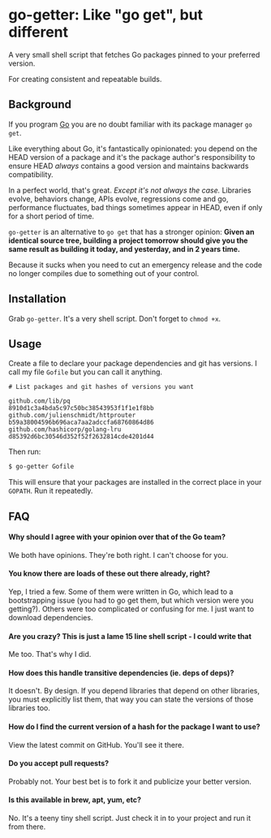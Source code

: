 go-getter: Like "go get", but different
=======================================

A very small shell script that fetches Go packages pinned to your preferred
version.

For creating consistent and repeatable builds.


Background
----------

If you program [Go](https://golang.org/) you are no doubt familiar with its
package manager `go get`.

Like everything about Go, it's fantastically opinionated: you depend on the
HEAD version of a package and it's the package author's responsibility to
ensure HEAD *always* contains a good version and maintains backwards
compatibility.

In a perfect world, that's great. *Except it's not always the case.* Libraries
evolve, behaviors change, APIs evolve, regressions come and go, performance
fluctuates, bad things sometimes appear in HEAD, even if only for a short period
of time.

`go-getter` is an alternative to `go get` that has a stronger opinion: **Given
an identical source tree, building a project tomorrow should give you the same
result as building it today, and yesterday, and in 2 years time.**

Because it sucks when you need to cut an emergency release and the code no
longer compiles due to something out of your control.


Installation
------------

Grab `go-getter`. It's a very shell script. Don't forget to `chmod +x`.


Usage
-----

Create a file to declare your package dependencies and git has versions.
I call my file `Gofile` but you can call it anything.

````
# List packages and git hashes of versions you want

github.com/lib/pq                      8910d1c3a4bda5c97c50bc38543953f1f1e1f8bb
github.com/julienschmidt/httprouter    b59a38004596b696aca7aa2adccfa68760864d86
github.com/hashicorp/golang-lru        d85392d6bc30546d352f52f2632814cde4201d44
````

Then run:
````bash
$ go-getter Gofile
````

This will ensure that your packages are installed in the correct place in your
`GOPATH`. Run it repeatedly.


FAQ
---

#### Why should I agree with your opinion over that of the Go team?

We both have opinions. They're both right. I can't choose for you.

#### You know there are loads of these out there already, right?

Yep, I tried a few. Some of them were written in Go, which lead to a
bootstrapping issue (you had to go get them, but which version were you
getting?). Others were too complicated or confusing for me. I just want
to download dependencies.

#### Are you crazy? This is just a lame 15 line shell script - I could write that

Me too. That's why I did.

#### How does this handle transitive dependencies (ie. deps of deps)?

It doesn't. By design. If you depend libraries that depend on other libraries,
you must explicitly list them, that way you can state the versions of those
libraries too.

#### How do I find the current version of a hash for the package I want to use?

View the latest commit on GitHub. You'll see it there.

#### Do you accept pull requests?

Probably not. Your best bet is to fork it and publicize your better version.

#### Is this available in brew, apt, yum, etc?

No. It's a teeny tiny shell script. Just check it in to your project and run
it from there.
